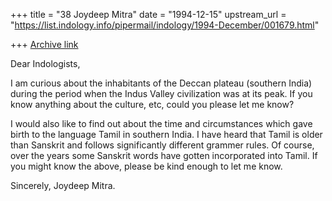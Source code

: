 +++
title = "38 Joydeep Mitra"
date = "1994-12-15"
upstream_url = "https://list.indology.info/pipermail/indology/1994-December/001679.html"

+++
[Archive link](https://list.indology.info/pipermail/indology/1994-December/001679.html)

Dear Indologists,

I am curious about the inhabitants of the Deccan plateau (southern India)
during the  period when the Indus Valley civilization was at its peak. If
you know anything about the culture, etc, could you please let me know?

I would also like to find out about the time and circumstances which gave  
birth to the language Tamil in southern India. I have heard that Tamil is
older than Sanskrit and follows significantly different grammer rules. Of
course, over the years some Sanskrit words have gotten incorporated  into
Tamil. If you might know the above, please be kind enough to let me know.

Sincerely,
Joydeep Mitra.







